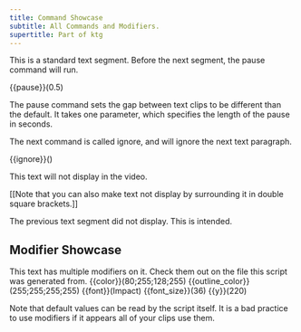 ```yaml
---
title: Command Showcase
subtitle: All Commands and Modifiers.
supertitle: Part of ktg
---
```


This is a standard text segment. Before the next segment, the pause command will run.

{{pause}}(0.5)

The pause command sets the gap between text clips to be different than the default. 
It takes one parameter, which specifies the length of the pause in seconds.

The next command is called ignore, and will ignore the next text paragraph.

{{ignore}}()

This text will not display in the video.

[[Note that you can also make text not display by surrounding it in double square brackets.]]

The previous text segment did not display. This is intended.

## Modifier Showcase

This text has multiple modifiers on it. Check them out on the file this script was generated from.
{{color}}(80;255;128;255)
{{outline_color}}(255;255;255;255)
{{font}}(Impact)
{{font_size}}(36)
{{y}}(220)

Note that default values can be read by the script itself. It is a bad practice to use modifiers
if it appears all of your clips use them.

